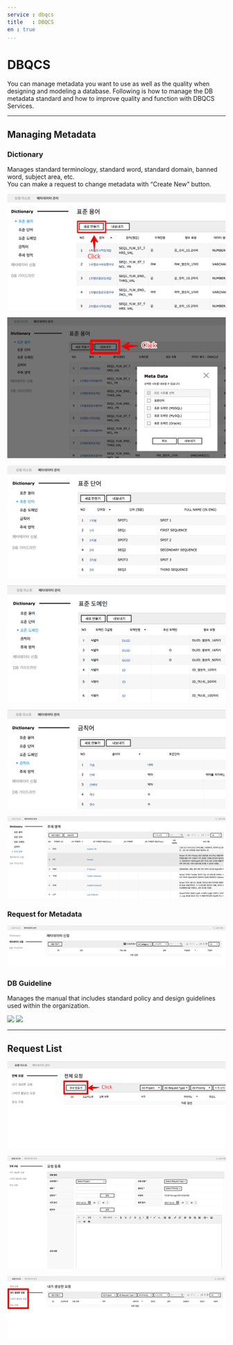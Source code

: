 ```yaml
---
service : dbqcs
title   : DBQCS
en : true
...
```


<!-- TOC -->

#	DBQCS
You can manage metadata you want to use as well as the quality when designing and modeling a database. 
Following is how to manage the DB metadata standard and how to improve quality and function with DBQCS Services.




--------------------------------------------------------------------------------



##	Managing Metadata


###	Dictionary

Manages standard terminology, standard word, standard domain, banned word, subject area, etc.<br>
You can make a request to change metadata with “Create New” button.


![Standard terms can only be composed of standard words and standard domains.][dbqcs_common_1_1_3]

![Metadata can be exported as an excel file.][dbqcs_common_1_1_4]

![Standard word can be used excluding the domain.][dbqcs_common_1_1_5]

![The data type of standard domain can be set per Database Type.][dbqcs_common_1_1_6]

![Replaceable words as standard words can be set as banned words.][dbqcs_common_1_1_7]

![You can compose the subject area to be used in the database.][dbqcs_common_1_1_8]




###	Request for Metadata

![You can make a request to add/edit/delete the metadata managed by Dictionary.][dbqcs_common_2_1]




###	DB Guideline

Manages the manual that includes standard policy and design guidelines used within the organization.

![][dbqcs_common_2_2_A]
![][dbqcs_common_2_2_B]




--------------------------------------------------------------------------------



##	Request List


![You can manage request or inspection to improve DB function and quality.][dbqcs_common_3_2_A]

![You can make a request with “Create New” button. ][dbqcs_common_3_2_B]

![You can view All Requests/My Requests/Assign to me/Watching Only according to your intention.][dbqcs_common_3_2_C]



<!-- 이미지 모음 -->
[dbqcs_common_1_1_3]: ./resource/bnr_guide_dbqcs_common_1_1_3.png
[dbqcs_common_1_1_4]: ./resource/bnr_guide_dbqcs_common_1_1_4.png
[dbqcs_common_1_1_5]: ./resource/bnr_guide_dbqcs_common_1_1_5.png
[dbqcs_common_1_1_6]: ./resource/bnr_guide_dbqcs_common_1_1_6.png
[dbqcs_common_1_1_7]: ./resource/bnr_guide_dbqcs_common_1_1_7.png
[dbqcs_common_1_1_8]: ./resource/bnr_guide_dbqcs_common_1_1_8.png
[dbqcs_common_2_1]: ./resource/bnr_guide_dbqcs_common_2_1.png
[dbqcs_common_2_2_A]: ./resource/bnr_guide_dbqcs_common_2_2_A.png
[dbqcs_common_2_2_B]: ./resource/bnr_guide_dbqcs_common_2_2_B.png
[dbqcs_common_3_2_A]: ./resource/bnr_guide_dbqcs_common_3_2_A.png
[dbqcs_common_3_2_B]: ./resource/bnr_guide_dbqcs_common_3_2_B.png
[dbqcs_common_3_2_C]: ./resource/bnr_guide_dbqcs_common_3_2_C.png
